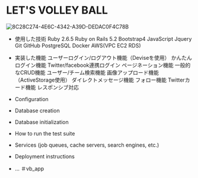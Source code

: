 # LET'S VOLLEY BALL

![8C28C274-4E6C-4342-A39D-DEDAC0F4C78B](https://user-images.githubusercontent.com/60634601/90243285-93c03100-de69-11ea-9e5a-b43901b4a8da.jpeg)


* 使用した技術
Ruby 2.6.5
Ruby on Rails 5.2
Bootstrap4
JavaScript
Jquery
Git
GitHub
PostgreSQL
Docker
AWS(VPC EC2 RDS)

* 実装した機能
ユーザーログイン/ログアウト機能（Deviseを使用）
かんたんログイン機能
Twitter/facebook連携ログイン
ページネーション機能
一般的なCRUD機能
ユーザー/チーム検索機能
画像アップロード機能（ActiveStorage使用）
ダイレクトメッセージ機能
フォロー機能
Twitterカード機能
レスポンシブ対応


* Configuration

* Database creation

* Database initialization

* How to run the test suite

* Services (job queues, cache servers, search engines, etc.)

* Deployment instructions

* ...
＃vb_app
